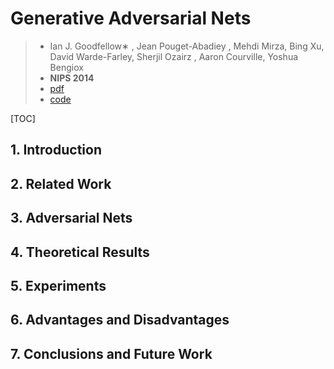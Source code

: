 # Generative Adversarial Nets 

> - Ian J. Goodfellow∗ , Jean Pouget-Abadiey , Mehdi Mirza, Bing Xu, David Warde-Farley,
>   Sherjil Ozairz , Aaron Courville, Yoshua Bengiox 
> - **NIPS 2014**
> - [pdf](http://papers.nips.cc/paper/5423-generative-adversarial-nets.pdf)
> - [code](https://github.com/goodfeli/adversarial)

[TOC]

## 1. Introduction

## 2. Related Work

## 3. Adversarial Nets

## 4. Theoretical Results

## 5. Experiments

## 6. Advantages and Disadvantages 

## 7. Conclusions and Future Work 

